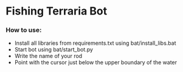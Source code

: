 # Fishing Terraria Bot

### How to use:
- Install all libraries from requirements.txt using bat/install_libs.bat
- Start bot using bat/start_bot.py
- Write the name of your rod
- Point with the cursor just below the upper boundary of the water
